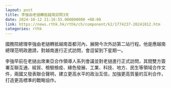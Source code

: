 ```yaml
---
layout: post
title: 李強由老撾轉抵越南訪問3天　
date: 2024-10-12 21:16:55.000000000 +08:00
link: https://news.rthk.hk/rthk/ch/component/k2/1774237-20241012.htm
categories: rthk
---
```


國務院總理李強由老撾轉抵越南首都河內，展開今次外訪第二站行程。他是應越南總理范明政邀請，對越南進行正式訪問，會逗留到下星期一。 

李強早前在老撾出席東亞合作領導人系列會議並對老撾進行正式訪問，其間雙方簽署互聯互通、經貿、檢驗檢疫、綠色發展、工業、科技、地方、民生等領域合作文件，兩國又發表聯合聲明，建立更高水平的政治互信，加強更高質量的互利合作，打造更高標準的戰略協作。
